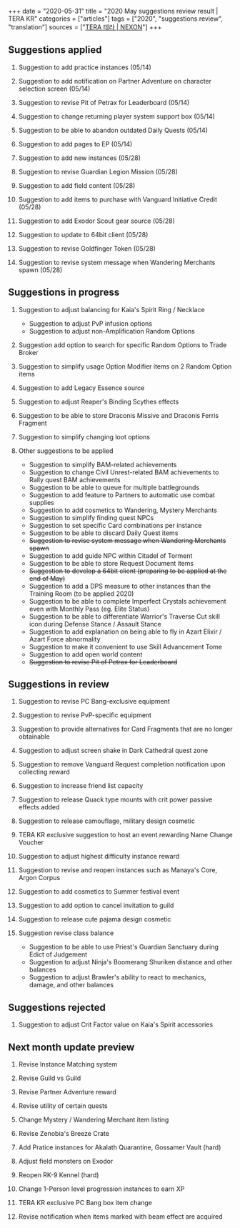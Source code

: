 +++
date = "2020-05-31"
title = "2020 May suggestions review result | TERA KR"
categories = ["articles"]
tags = ["2020", "suggestions review", "translation"]
sources = ["[TERA 테라 | NEXON](http://tera.nexon.com/news/gmnote/View.aspx?n4PageNo=1&n4ArticleSN=475)"]
+++

## Suggestions applied

1. Suggestion to add practice instances (05/14)

2. Suggestion to add notification on Partner Adventure on character selection screen (05/14)

3. Suggestion to revise Pit of Petrax for Leaderboard (05/14)

4. Suggestion to change returning player system support box (05/14)

5. Suggestion to be able to abandon outdated Daily Quests (05/14)

6. Suggestion to add pages to EP (05/14)

7. Suggestion to add new instances (05/28)

8. Suggestion to revise Guardian Legion Mission (05/28)

9. Suggestion to add field content (05/28)

10. Suggestion to add items to purchase with Vanguard Initiative Credit (05/28)

11. Suggestion to add Exodor Scout gear source (05/28)

12. Suggestion to update to 64bit client (05/28)

13. Suggestion to revise Goldfinger Token (05/28)

14. Suggestion to revise system message when Wandering Merchants spawn (05/28)

## Suggestions in progress

1. Suggestion to adjust balancing for Kaia's Spirit Ring / Necklace

    - Suggestion to adjust PvP infusion options
    - Suggestion to adjust non-Amplification Random Options

2. Suggestion add option to search for specific Random Options to Trade Broker

3. Suggestion to simplify usage Option Modifier items on 2 Random Option items

4. Suggestion to add Legacy Essence source

5. Suggestion to adjust Reaper's Binding Scythes effects

6. Suggestion to be able to store Draconis Missive and Draconis Ferris Fragment

7. Suggestion to simplify changing loot options

8. Other suggestions to be applied

    - Suggestion to simplify BAM-related achievements
    - Suggestion to change Civil Unrest-related BAM achievements to Rally quest BAM achievements
    - Suggestion to be able to queue for multiple battlegrounds
    - Suggestion to add feature to Partners to automatic use combat supplies
    - Suggestion to add cosmetics to Wandering, Mystery Merchants
    - Suggestion to simplify finding quest NPCs
    - Suggestion to set specific Card combinations per instance
    - Suggestion to be able to discard Daily Quest items
    - ~~Suggestion to revise system message when Wandering Merchants spawn~~
    - Suggestion to add guide NPC within Citadel of Torment
    - Suggestion to be able to store Request Document items
    - ~~Suggestion to develop a 64bit client (preparing to be applied at the end of May)~~
    - Suggestion to add a DPS measure to other instances than the Training Room (to be applied 2020)
    - Suggestion to be able to complete Imperfect Crystals achievement even with Monthly Pass (eg. Elite Status)
    - Suggestion to be able to differentiate Warrior's Traverse Cut skill icon during Defense Stance / Assault Stance
    - Suggestion to add explanation on being able to fly in Azart Elixir / Azart Force abnormality
    - Suggestion to make it convenient to use Skill Advancement Tome
    - Suggestion to add open world content
    - ~~Suggestion to revise Pit of Petrax for Leaderboard~~

## Suggestions in review

1. Suggestion to revise PC Bang-exclusive equipment

2. Suggestion to revise PvP-specific equipment

3. Suggestion to provide alternatives for Card Fragments that are no longer obtainable

4. Suggestion to adjust screen shake in Dark Cathedral quest zone

5. Suggestion to remove Vanguard Request completion notification upon collecting reward

6. Suggestion to increase friend list capacity

7. Suggestion to release Quack type mounts with crit power passive effects added

8. Suggestion to release camouflage, military design cosmetic

9. TERA KR exclusive suggestion to host an event rewarding Name Change Voucher

10. Suggestion to adjust highest difficulty instance reward

11. Suggestion to revise and reopen instances such as Manaya's Core, Argon Corpus

12. Suggestion to add cosmetics to Summer festival event

13. Suggestion to add option to cancel invitation to guild

14. Suggestion to release cute pajama design cosmetic

15. Suggestion revise class balance

    - Suggestion to be able to use Priest's Guardian Sanctuary during Edict of Judgement
    - Suggestion to adjust Ninja's Boomerang Shuriken distance and other balances
    - Suggestion to adjust Brawler's ability to react to mechanics, damage, and other balances

## Suggestions rejected

1. Suggestion to adjust Crit Factor value on Kaia's Spirit accessories

## Next month update preview

1. Revise Instance Matching system

2. Revise Guild vs Guild

3. Revise Partner Adventure reward

4. Revise utility of certain quests

5. Change Mystery / Wandering Merchant item listing

6. Revise Zenobia's Breeze Crate

7. Add Pratice instances for Akalath Quarantine, Gossamer Vault (hard)

8. Adjust field monsters on Exodor

9. Reopen RK-9 Kennel (hard)

10. Change 1-Person level progression instances to earn XP

11. TERA KR exclusive PC Bang box item change

12. Revise notification when items marked with beam effect are acquired
